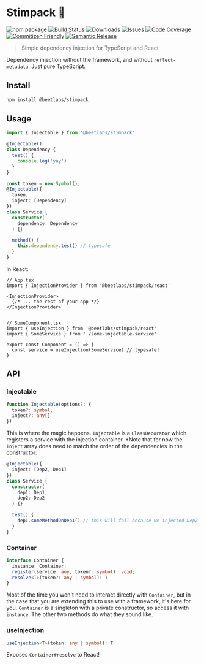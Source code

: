 # Stimpack 💉

[![npm package][npm-img]][npm-url]
[![Build Status][build-img]][build-url]
[![Downloads][downloads-img]][downloads-url]
[![Issues][issues-img]][issues-url]
[![Code Coverage][codecov-img]][codecov-url]
[![Commitizen Friendly][commitizen-img]][commitizen-url]
[![Semantic Release][semantic-release-img]][semantic-release-url]

> Simple dependency injection for TypeScript and React

Dependency injection without the framework, and without `reflect-metadata`. Just pure TypeScript.

## Install

```bash
npm install @beetlabs/stimpack
```

## Usage

```ts
import { Injectable } from '@beetlabs/stimpack'

@Injectable()
class Dependency {
  test() {
    console.log('yay')
  }
}

const token = new Symbol();
@Injectable({
  token,
  inject: [Dependency]
})
class Service {
  constructor(
    dependency: Dependency
  ) {}

  method() {
    this.dependency.test() // typesafe
  }
}
```
In React:
```tsx
// App.tsx
import { InjectionProvider } from '@beetlabs/stimpack/react'

<InjectionProvider>
  {/* ... the rest of your app */}
</InjectionProvider>


// SomeComponent.tsx
import { useInjection } from '@beetlabs/stimpack/react'
import { SomeService } from './some-injectable-service'

export const Component = () => {
  const service = useInjection(SomeService) // typesafe!
}
```

## API

### Injectable
```ts
function Injectable(options?: {
  token?: symbol,
  inject?: any[]
})
```
This is where the magic happens. `Injectable` is a `ClassDecorator` which registers a service with the injection container. *Note that for now the `inject` array does need to match the order of the dependencies in the constructor:
```ts
@Injectable({
  inject: [Dep2, Dep1]
})
class Service {
  constructor(
    dep1: Dep1,
    dep2: Dep2
  ) {}

  test() {
    dep1.someMethodOnDep1() // this will fail because we injected Dep2 first
  }
}
```

### Container
```ts
interface Container {
  instance: Container;
  register(service: any, token?: symbol): void;
  resolve<T>(token?: any | symbol): T
}
```
Most of the time you won't need to interact directly with `Container`, but in the case that you are extending this to use with a framework, it's here for you. `Container` is a singleton with a private constructor, so access it with `instance`. The other two methods do what they sound like.

### useInjection
```ts
useInjection<T>(token: any | symbol): T 
```
Exposes `Container#resolve` to React!

[build-img]:https://github.com/beetlabs/stimpack/actions/workflows/release.yml/badge.svg
[build-url]:https://github.com/beetlabs/stimpack/actions/workflows/release.yml
[downloads-img]:https://img.shields.io/npm/dt/@beetlabs/stimpack
[downloads-url]:https://www.npmtrends.com/@beetlabs/stimpack
[npm-img]:https://img.shields.io/npm/v/@beetlabs/stimpack
[npm-url]:https://www.npmjs.com/package/@beetlabs/stimpack
[issues-img]:https://img.shields.io/github/issues/beetlabs/stimpack/issues
[issues-url]:https://github.com/beetlabs/stimpack/issues
[codecov-img]:https://codecov.io/gh/beetlabs/stimpack/branch/main/graph/badge.svg
[codecov-url]:https://codecov.io/gh/beetlabs/stimpack
[semantic-release-img]:https://img.shields.io/badge/%20%20%F0%9F%93%A6%F0%9F%9A%80-semantic--release-e10079.svg
[semantic-release-url]:https://github.com/semantic-release/semantic-release
[commitizen-img]:https://img.shields.io/badge/commitizen-friendly-brightgreen.svg
[commitizen-url]:http://commitizen.github.io/cz-cli/
